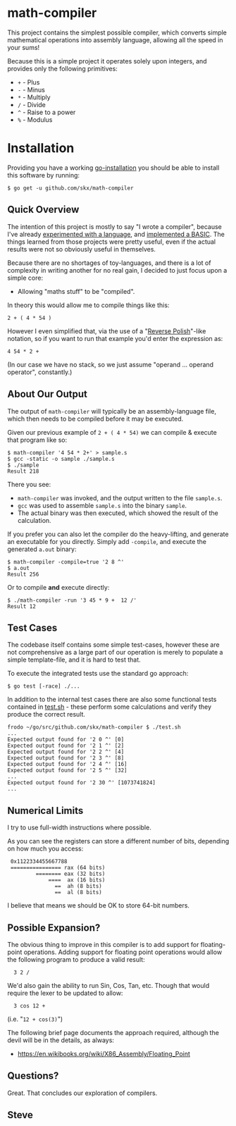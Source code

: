 # math-compiler

This project contains the simplest possible compiler, which converts simple mathematical operations into assembly language, allowing all the speed in your sums!

Because this is a simple project it operates solely upon integers, and
provides only the following primitives:

* `+` - Plus
* `-` - Minus
* `*` - Multiply
* `/` - Divide
* `^` - Raise to a power
* `%` - Modulus



# Installation


Providing you have a working [go-installation](https://golang.org/) you should be able to install this software by running:

    $ go get -u github.com/skx/math-compiler



## Quick Overview

The intention of this project is mostly to say "I wrote a compiler", because I've already [experimented with a language](https://github.com/skx/monkey/), and [implemented a BASIC](https://github.com/skx/gobasic/).  The things learned from those projects were pretty useful, even if the actual results were not so obviously useful in themselves.

Because there are no shortages of toy-languages, and there is a lot of complexity in writing another for no real gain, I decided to just focus upon a simple core:

* Allowing "maths stuff" to be "compiled".

In theory this would allow me to compile things like this:

    2 + ( 4 * 54 )

However I even simplified that, via the use of a "[Reverse Polish](https://en.wikipedia.org/wiki/Reverse_Polish_notation)"-like notation, so if you want to run that example you'd enter the expression as:

    4 54 * 2 +

(In our case we have no stack, so we just assume "operand ... operand operator", constantly.)



## About Our Output

The output of `math-compiler` will typically be an assembly-language file, which then needs to be compiled before it may be executed.

Given our previous example of `2 + ( 4 * 54)` we can compile & execute that program like so:

    $ math-compiler '4 54 * 2+' > sample.s
    $ gcc -static -o sample ./sample.s
    $ ./sample
    Result 218

There you see:

* `math-compiler` was invoked, and the output written to the file `sample.s`.
* `gcc` was used to assemble `sample.s` into the binary `sample`.
* The actual binary was then executed, which showed the result of the calculation.

If you prefer you can also let the compiler do the heavy-lifting, and generate an executable for you directly.  Simply add `-compile`, and execute the generated `a.out` binary:

    $ math-compiler -compile=true '2 8 ^'
    $ a.out
    Result 256

Or to compile __and__ execute directly:

    $ ./math-compiler -run '3 45 * 9 +  12 /'
    Result 12




## Test Cases

The codebase itself contains some simple test-cases, however these are not comprehensive as a large part of our operation is merely to populate a simple template-file, and it is hard to test that.

To execute the integrated tests use the standard go approach:

    $ go test [-race] ./...

In addition to the internal test cases there are also some functional tests
contained in [test.sh](test.sh) - these perform some calculations and verify
they produce the correct result.

    frodo ~/go/src/github.com/skx/math-compiler $ ./test.sh
    ...
    Expected output found for '2 0 ^' [0]
    Expected output found for '2 1 ^' [2]
    Expected output found for '2 2 ^' [4]
    Expected output found for '2 3 ^' [8]
    Expected output found for '2 4 ^' [16]
    Expected output found for '2 5 ^' [32]
    ...
    Expected output found for '2 30 ^' [1073741824]
    ...




## Numerical Limits

I try to use full-width instructions where possible.

As you can see the registers can store a different number of bits, depending on how much you access:

     0x1122334455667788
     ================ rax (64 bits)
             ======== eax (32 bits)
                 ====  ax (16 bits)
                   ==  ah (8 bits)
                   ==  al (8 bits)

I believe that means we should be OK to store 64-bit numbers.



## Possible Expansion?

The obvious thing to improve in this compiler is to add support for
floating-point operations.  Adding support for floating point operations would allow the following program to produce a valid result:

      3 2 /

We'd also gain the ability to run Sin, Cos, Tan, etc.  Though that would
require the lexer to be updated to allow:

      3 cos 12 +

(i.e. "`12 + cos(3)`")

The following brief page documents the approach required, although the devil will be in the details, as always:

* https://en.wikibooks.org/wiki/X86_Assembly/Floating_Point




## Questions?

Great.  That concludes our exploration of compilers.



Steve
--
